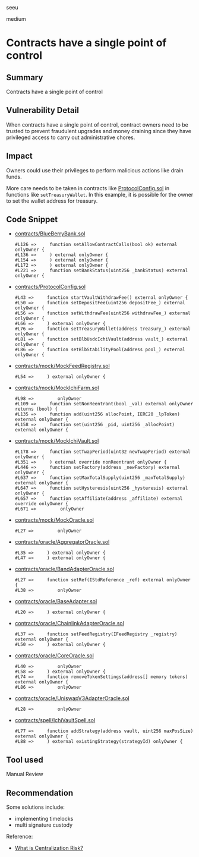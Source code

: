 seeu

medium

# Contracts have a single point of control

## Summary

Contracts have a single point of control

## Vulnerability Detail

When contracts have a single point of control, contract owners need to be trusted to prevent fraudulent upgrades and money draining since they have privileged access to carry out administrative chores.

## Impact

Owners could use their privileges to perform malicious actions like drain funds.

More care needs to be taken in contracts like [ProtocolConfig.sol](https://github.com/sherlock-audit/2023-02-blueberry-seeu-inspace/tree/main/contracts/ProtocolConfig.sol) in functions like `setTreasuryWallet`. In this example, it is possible for the owner to set the wallet address for treasury.

## Code Snippet


- [contracts/BlueBerryBank.sol](https://github.com/sherlock-audit/2023-02-blueberry-seeu-inspace/tree/main/contracts/BlueBerryBank.sol)
  ```Solidity
  #L126 =>     function setAllowContractCalls(bool ok) external onlyOwner {
  #L136 =>     ) external onlyOwner {
  #L154 =>     ) external onlyOwner {
  #L172 =>     ) external onlyOwner {
  #L221 =>     function setBankStatus(uint256 _bankStatus) external onlyOwner {
  ```
- [contracts/ProtocolConfig.sol](https://github.com/sherlock-audit/2023-02-blueberry-seeu-inspace/tree/main/contracts/ProtocolConfig.sol)
  ```Solidity
  #L43 =>     function startVaultWithdrawFee() external onlyOwner {
  #L50 =>     function setDepositFee(uint256 depositFee_) external onlyOwner {
  #L56 =>     function setWithdrawFee(uint256 withdrawFee_) external onlyOwner {
  #L66 =>     ) external onlyOwner {
  #L76 =>     function setTreasuryWallet(address treasury_) external onlyOwner {
  #L81 =>     function setBlbUsdcIchiVault(address vault_) external onlyOwner {
  #L86 =>     function setBlbStabilityPool(address pool_) external onlyOwner {
  ```
- [contracts/mock/MockFeedRegistry.sol](https://github.com/sherlock-audit/2023-02-blueberry-seeu-inspace/tree/main/contracts/mock/MockFeedRegistry.sol#L54)
  ```Solidity
  #L54 =>     ) external onlyOwner {
  ```
- [contracts/mock/MockIchiFarm.sol](https://github.com/sherlock-audit/2023-02-blueberry-seeu-inspace/tree/main/contracts/mock/MockIchiFarm.sol)
  ```Solidity
  #L98 =>         onlyOwner
  #L109 =>     function setNonReentrant(bool _val) external onlyOwner returns (bool) {
  #L135 =>     function add(uint256 allocPoint, IERC20 _lpToken) external onlyOwner {
  #L158 =>     function set(uint256 _pid, uint256 _allocPoint) external onlyOwner {
  ```
- [contracts/mock/MockIchiVault.sol](https://github.com/sherlock-audit/2023-02-blueberry-seeu-inspace/tree/main/contracts/mock/MockIchiVault.sol)
  ```Solidity
  #L178 =>     function setTwapPeriod(uint32 newTwapPeriod) external onlyOwner {
  #L351 =>     ) external override nonReentrant onlyOwner {
  #L446 =>     function setFactory(address _newFactory) external onlyOwner {
  #L637 =>     function setMaxTotalSupply(uint256 _maxTotalSupply) external onlyOwner {
  #L647 =>     function setHysteresis(uint256 _hysteresis) external onlyOwner {
  #L657 =>     function setAffiliate(address _affiliate) external override onlyOwner {
  #L671 =>         onlyOwner
  ```
- [contracts/mock/MockOracle.sol](https://github.com/sherlock-audit/2023-02-blueberry-seeu-inspace/tree/main/contracts/mock/MockOracle.sol#L27)
  ```Solidity
  #L27 =>         onlyOwner
  ```
- [contracts/oracle/AggregatorOracle.sol](https://github.com/sherlock-audit/2023-02-blueberry-seeu-inspace/tree/main/contracts/oracle/AggregatorOracle.sol)
  ```Solidity
  #L35 =>     ) external onlyOwner {
  #L47 =>     ) external onlyOwner {
  ```
- [contracts/oracle/BandAdapterOracle.sol](https://github.com/sherlock-audit/2023-02-blueberry-seeu-inspace/tree/main/contracts/oracle/BandAdapterOracle.sol)
  ```Solidity
  #L27 =>     function setRef(IStdReference _ref) external onlyOwner {
  #L38 =>         onlyOwner
  ```
- [contracts/oracle/BaseAdapter.sol](https://github.com/sherlock-audit/2023-02-blueberry-seeu-inspace/tree/main/contracts/oracle/BaseAdapter.sol#L20)
  ```Solidity
  #L20 =>     ) external onlyOwner {
  ```
- [contracts/oracle/ChainlinkAdapterOracle.sol](https://github.com/sherlock-audit/2023-02-blueberry-seeu-inspace/tree/main/contracts/oracle/ChainlinkAdapterOracle.sol)
  ```Solidity
  #L37 =>     function setFeedRegistry(IFeedRegistry _registry) external onlyOwner {
  #L50 =>     ) external onlyOwner {
  ```
- [contracts/oracle/CoreOracle.sol](https://github.com/sherlock-audit/2023-02-blueberry-seeu-inspace/tree/main/contracts/oracle/CoreOracle.sol)
  ```Solidity
  #L40 =>         onlyOwner
  #L58 =>     ) external onlyOwner {
  #L74 =>     function removeTokenSettings(address[] memory tokens) external onlyOwner {
  #L86 =>         onlyOwner
  ```
- [contracts/oracle/UniswapV3AdapterOracle.sol](https://github.com/sherlock-audit/2023-02-blueberry-seeu-inspace/tree/main/contracts/oracle/UniswapV3AdapterOracle.sol#L28)
  ```Solidity
  #L28 =>         onlyOwner
  ```
- [contracts/spell/IchiVaultSpell.sol](https://github.com/sherlock-audit/2023-02-blueberry-seeu-inspace/tree/main/contracts/spell/IchiVaultSpell.sol)
  ```Solidity
  #L77 =>     function addStrategy(address vault, uint256 maxPosSize) external onlyOwner {
  #L88 =>     ) external existingStrategy(strategyId) onlyOwner {
  ```

## Tool used

Manual Review

## Recommendation

Some solutions include:
- implementing timelocks
- multi signature custody

Reference:
- [What is Centralization Risk?](https://certik.medium.com/what-is-centralization-risk-41cf848f5a74)
